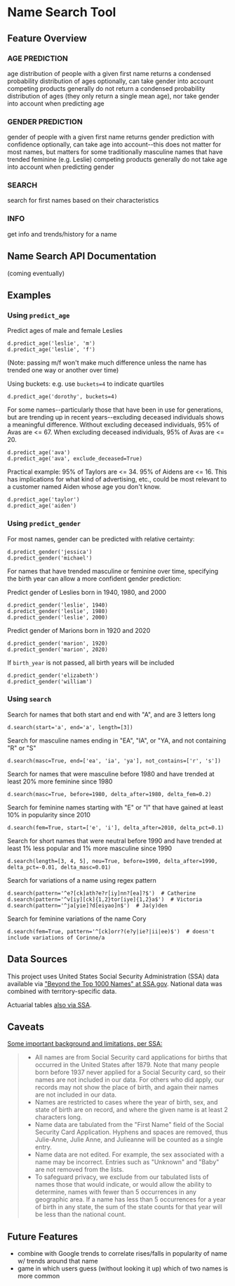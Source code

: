 # Name Search Tool

## Feature Overview

### AGE PREDICTION

age distribution of people with a given first name
returns a condensed probability distribution of ages
optionally, can take gender into account
competing products generally do not return a condensed probability distribution of ages (they only return a single mean age), nor take gender into account when predicting age

### GENDER PREDICTION

gender of people with a given first name
returns gender prediction with confidence
optionally, can take age into account--this does not matter for most names, but matters for some traditionally masculine names that have trended feminine (e.g. Leslie)
competing products generally do not take age into account when predicting gender

### SEARCH

search for first names based on their characteristics

### INFO

get info and trends/history for a name

## Name Search API Documentation

(coming eventually)

## Examples

### Using `predict_age`

Predict ages of male and female Leslies

    d.predict_age('leslie', 'm')
    d.predict_age('leslie', 'f')

(Note: passing m/f won't make much difference unless the name has trended one way or another over time)

Using buckets: e.g. use `buckets=4` to indicate quartiles

    d.predict_age('dorothy', buckets=4)

For some names--particularly those that have been in use for generations, but are trending up in recent years--excluding deceased individuals shows a meaningful difference. Without excluding deceased individuals, 95% of Avas are <= 67. When excluding deceased individuals, 95% of Avas are <= 20.

    d.predict_age('ava')
    d.predict_age('ava', exclude_deceased=True)

Practical example: 95% of Taylors are <= 34. 95% of Aidens are <= 16. This has implications for what kind of advertising, etc., could be most relevant to a customer named Aiden whose age you don't know.

    d.predict_age('taylor')
    d.predict_age('aiden')

### Using `predict_gender`

For most names, gender can be predicted with relative certainty:

    d.predict_gender('jessica')
    d.predict_gender('michael')

For names that have trended masculine or feminine over time, specifying the birth year can allow a more confident gender prediction:

Predict gender of Leslies born in 1940, 1980, and 2000

    d.predict_gender('leslie', 1940)
    d.predict_gender('leslie', 1980)
    d.predict_gender('leslie', 2000)

Predict gender of Marions born in 1920 and 2020

    d.predict_gender('marion', 1920)
    d.predict_gender('marion', 2020)

If `birth_year` is not passed, all birth years will be included

    d.predict_gender('elizabeth')
    d.predict_gender('william')

### Using `search`

Search for names that both start and end with "A", and are 3 letters long

    d.search(start='a', end='a', length=[3])

Search for masculine names ending in "EA", "IA", or "YA, and not containing "R" or "S"

    d.search(masc=True, end=['ea', 'ia', 'ya'], not_contains=['r', 's'])

Search for names that were masculine before 1980 and have trended at least 20% more feminine since 1980

    d.search(masc=True, before=1980, delta_after=1980, delta_fem=0.2)

Search for feminine names starting with "E" or "I" that have gained at least 10% in popularity since 2010

    d.search(fem=True, start=['e', 'i'], delta_after=2010, delta_pct=0.1)

Search for short names that were neutral before 1990 and have trended at least 1% less popular and 1% more masculine since 1990

    d.search(length=[3, 4, 5], neu=True, before=1990, delta_after=1990, delta_pct=-0.01, delta_masc=0.01)

Search for variations of a name using regex pattern

    d.search(pattern='^e?[ck]ath?e?r[iy]nn?[ea]?$')  # Catherine
    d.search(pattern='^v[iy][ck]{1,2}tor[iye]{1,2}a$')  # Victoria
    d.search(pattern='^ja[yie]?d[eiyao]n$')  # Ja(y)den

Search for feminine variations of the name Cory

    d.search(fem=True, pattern='^[ck]orr?(e?y|ie?|ii|ee)$')  # doesn't include variations of Corinne/a

## Data Sources

This project uses United States Social Security Administration (SSA) data available via ["Beyond the Top 1000 Names" at SSA.gov](https://www.ssa.gov/oact/babynames/limits.html). National data was combined with territory-specific data. 

Actuarial tables [also via SSA](https://www.ssa.gov/oact/HistEst/CohLifeTablesHome.html).

## Caveats

[Some important background and limitations, per SSA:](https://www.ssa.gov/oact/babynames/background.html)

>- All names are from Social Security card applications for births that occurred in the United States after 1879. Note that many people born before 1937 never applied for a Social Security card, so their names are not included in our data. For others who did apply, our records may not show the place of birth, and again their names are not included in our data.
>- Names are restricted to cases where the year of birth, sex, and state of birth are on record, and where the given name is at least 2 characters long.
>- Name data are tabulated from the "First Name" field of the Social Security Card Application. Hyphens and spaces are removed, thus Julie-Anne, Julie Anne, and Julieanne will be counted as a single entry.
>- Name data are not edited. For example, the sex associated with a name may be incorrect. Entries such as "Unknown" and "Baby" are not removed from the lists.
>- To safeguard privacy, we exclude from our tabulated lists of names those that would indicate, or would allow the ability to determine, names with fewer than 5 occurrences in any geographic area. If a name has less than 5 occurrences for a year of birth in any state, the sum of the state counts for that year will be less than the national count.

## Future Features

- combine with Google trends to correlate rises/falls in popularity of name w/ trends around that name
- game in which users guess (without looking it up) which of two names is more common
